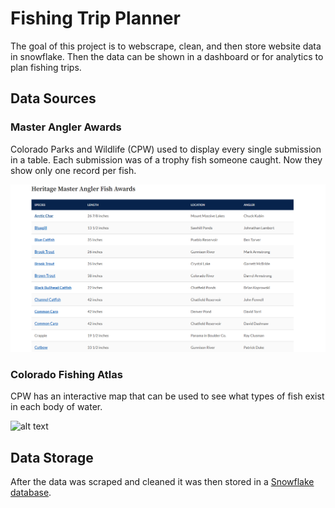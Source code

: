 # Fishing Trip Planner

The goal of this project is to webscrape, clean, and then store website data in snowflake. Then the data can be shown in a dashboard or for analytics to plan fishing trips.

## Data Sources

### Master Angler Awards

Colorado Parks and Wildlife (CPW) used to display every single submission in a table. Each submission was of a trophy fish someone caught. Now they show only one record per fish.

![Screenshot](resources\\master_angler.png)

### Colorado Fishing Atlas

CPW has an interactive map that can be used to see what types of fish exist in each body of water.

![alt text](resources\\image.png)

## Data Storage

After the data was scraped and cleaned it was then stored in a [Snowflake database](https://www.snowflake.com/en/).
